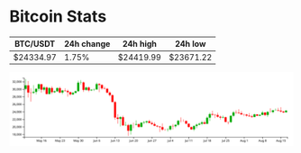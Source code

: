 # Bitcoin Stats

BTC/USDT|24h change|24h high|24h low|
|---|---|---|---|
|$24334.97|1.75%|$24419.99|$23671.22|

<img src="./chart.svg">
